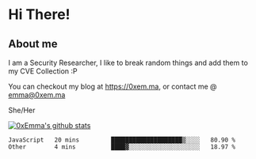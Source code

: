# Hi There!

## About me
I am a Security Researcher, I like to break random things and add them to my CVE Collection :P 

You can checkout my blog at https://0xem.ma, or contact me @ [emma@0xem.ma](mailto:emma@0xem.ma)

She/Her

[![0xEmma's github stats](https://github-readme-stats.vercel.app/api?username=0xEmma&count_private=true&show_icons=true&theme=dark)](https://github.com/0xEmma)
<!--START_SECTION:waka-->
```text
JavaScript   20 mins         ████████████████████▒░░░░   80.90 % 
Other        4 mins          ████▓░░░░░░░░░░░░░░░░░░░░   18.97 % 
```
<!--END_SECTION:waka-->
